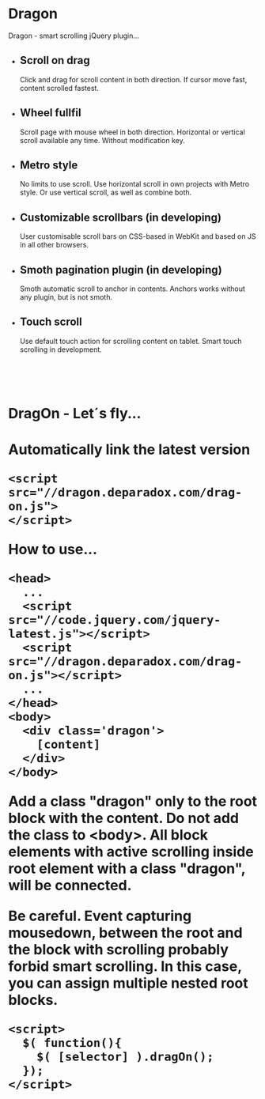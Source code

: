 Dragon
======

Dragon - smart scrolling jQuery plugin...

<ul>
    <li>
        <h2>Scroll on drag</h2>
        <p>
            Click and drag for scroll content in both direction. 
            If cursor move fast, content scrolled fastest.
        </p>
    </li>
    <li>
        <h2>Wheel fullfil</h2>
        <p>
            Scroll page with mouse wheel in both direction. 
            Horizontal or vertical scroll available any time. 
            Without modification key.
        </p>
    </li>
    <li>
        <h2>Metro style</h2>
        <p>
            No limits to use scroll. 
            Use horizontal scroll in own projects with Metro style. 
            Or use vertical scroll, as well as combine both.
        </p>
    </li>
    <li>
        <h2>Customizable scrollbars (in developing)</h2>
        <p>
            User customisable scroll bars on CSS-based in WebKit 
            and based on JS in all other browsers.
        </p>
    </li>
    <li>
        <h2>Smoth pagination plugin (in developing)</h2>
            Smoth automatic scroll to anchor in contents. 
            Anchors works without any plugin, but is not smoth.
    </li>
    <li>
        <h2>Touch scroll</h2>
            Use default touch action for scrolling content on tablet. 
            Smart touch scrolling in development.
    </li>
</ul>

<br/>
<br/>
<br/>

<h1>DragOn - Let´s fly...<h1>

Automatically link the latest version


    <script src="//dragon.deparadox.com/drag-on.js">
    </script>

 
How to use...


    <head>
      ...
      <script src="//code.jquery.com/jquery-latest.js"></script> 
      <script src="//dragon.deparadox.com/drag-on.js"></script> 
      ...
    </head>
    <body>
      <div class='dragon'> 
        [content] 
      </div>
    </body>


Add a class "dragon" only to the root block with the content. Do not 
add the class to &lt;body&gt;. All block elements with active scrolling 
inside root element with a class "dragon", will be connected.

Be careful. Event capturing mousedown, between the root and the block 
with scrolling probably forbid smart scrolling. 
In this case, you can assign multiple nested root blocks.


    <script> 
      $( function(){ 
        $( [selector] ).dragOn();
      }); 
    </script>

